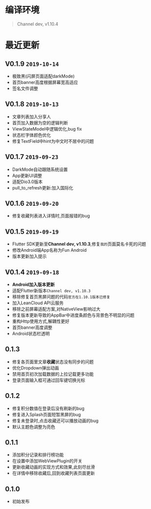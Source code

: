 # 编译环境
> Channel dev, v1.10.4


# 最近更新

## V0.1.9 `2019-10-14`
- 极致黑(闪屏页面适配darkMode)
- 首页banner高度根据屏幕宽高适应
- 签名文件调整

## V0.1.8 `2019-10-13`
- 文章列表加入分享人
- 首页加入数据为空的逻辑判断
- ViewStateModel中逻辑优化,bug fix
- 状态栏字体颜色优化
- 修复TextField中hint为中文时不居中的问题

## V0.1.7 `2019-09-23`

- DarkMode自动跟随系统设置
- App更新UI调整
- 适配Dio3.0版本
- pull_to_refresh更新:加入国际化


## V0.1.6 `2019-09-20`

- 修复收藏列表进入详情时,页面报错的bug

## V0.1.5 `2019-09-19`

- Flutter SDK更新至**Channel dev, v1.10.3**,修复`我的`页面莫名卡死的问题
- 修改Android端App名称为Fun Android
- 版本更新加入提示

## V0.1.4 `2019-09-18`

- **Android加入版本更新**
- 适配Flutter新版本`Channel dev, v1.10.3`
- 移除修复首页黑屏问题的代码`官方在1.10.1版本已修复`
- 加入LeanCloud API云服务
- 移除之前屏幕适配方案,对NativeView影响过大
- 修复版本更新导致的AppBar中进度条颜色与背景色不明显的问题
- 重构Http使用方式,解耦性更好
- 首页banner高度调整
- Android状态栏透明

## 0.1.3

- 修复各页面里文章**收藏**状态没有同步的问题
- 优化Dropdown弹出动画
- 禁用首页初次加载数据的上拉记载更多功能
- 登录页面输入框可通过回车键切换光标


## 0.1.2

- 修复积分数值在登录后没有刷新的bug
- 修复进入Splash页面短暂黑屏的bug
- 修复未登录时,点击收藏还可以播放动画的bug
- 默认主题色调整为亮色

## 0.1.1

- 添加积分记录和排行榜功能
- 在设置中添加WebViewPlugin的开关
- 更新收藏动画的实现方式和效果,此刻尽丝滑
- 在详情中移除收藏后,回到收藏列表页面更新

## 0.1.0

- 初始发布


